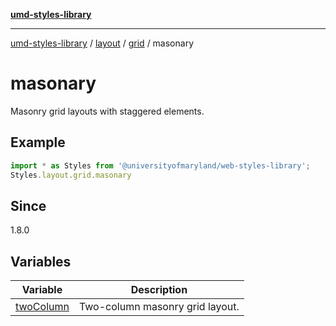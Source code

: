 [**umd-styles-library**](../../../../../README.md)

***

[umd-styles-library](../../../../../modules.md) / [layout](../../../../README.md) / [grid](../../README.md) / masonary

# masonary

Masonry grid layouts with staggered elements.

## Example

```typescript
import * as Styles from '@universityofmaryland/web-styles-library';
Styles.layout.grid.masonary
```

## Since

1.8.0

## Variables

| Variable | Description |
| ------ | ------ |
| [twoColumn](variables/twoColumn.md) | Two-column masonry grid layout. |
